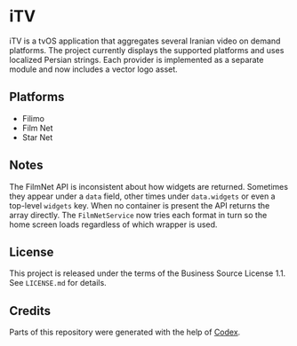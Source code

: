 # iTV

iTV is a tvOS application that aggregates several Iranian video on demand platforms. The project currently displays the supported platforms and uses localized Persian strings. Each provider is implemented as a separate module and now includes a vector logo asset.

## Platforms

- Filimo
- Film Net
- Star Net

## Notes

The FilmNet API is inconsistent about how widgets are returned. Sometimes
they appear under a `data` field, other times under `data.widgets` or even a
top-level `widgets` key. When no container is present the API returns the
array directly. The `FilmNetService` now tries each format in turn so the
home screen loads regardless of which wrapper is used.

## License

This project is released under the terms of the Business Source License 1.1. See `LICENSE.md` for details.

## Credits

Parts of this repository were generated with the help of [Codex](https://github.com/github-codex).
